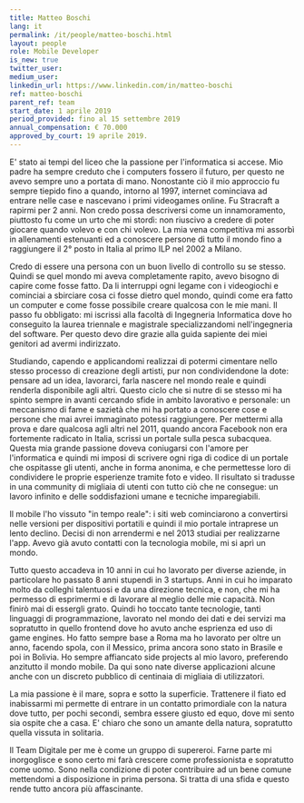 ```yaml
---
title: Matteo Boschi
lang: it
permalink: /it/people/matteo-boschi.html
layout: people
role: Mobile Developer
is_new: true
twitter_user:
medium_user:
linkedin_url: https://www.linkedin.com/in/matteo-boschi
ref: matteo-boschi
parent_ref: team
start_date: 1 aprile 2019
period_provided: fino al 15 settembre 2019
annual_compensation: € 70.000
approved_by_court: 19 aprile 2019.
---
```


E' stato ai tempi del liceo che la passione per l'informatica si accese. Mio padre ha sempre creduto che i computers fossero il futuro, per questo ne avevo sempre uno a portata di mano. Nonostante ciò il mio approccio fu sempre tiepido fino a quando, intorno al 1997, internet cominciava ad entrare nelle case e nascevano i primi videogames online. Fu Stracraft a rapirmi per 2 anni. Non credo possa descriversi come un innamoramento, piuttosto fu come un urto che mi stordì: non riuscivo a credere di poter giocare quando volevo e con chi volevo. La mia vena competitiva mi assorbì in allenamenti estenuanti ed a conoscere persone di tutto il mondo fino a raggiungere il 2° posto in Italia al primo ILP nel 2002 a Milano.

Credo di essere una persona con un buon livello di controllo su se stesso. Quindi se quel mondo mi aveva completamente rapito, avevo bisogno di capire come fosse fatto. Da li interruppi ogni legame con i videogiochi e cominciai a sbirciare cosa ci fosse dietro quel mondo, quindi come era fatto un computer e come fosse possibile creare qualcosa con le mie mani. Il passo fu obbligato: mi iscrissi alla facoltà di Ingegneria Informatica dove ho conseguito la laurea triennale e magistrale specializzandomi nell'ingegneria del software. Per questo devo dire grazie alla guida sapiente dei miei genitori ad avermi indirizzato.

Studiando, capendo e applicandomi realizzai di potermi cimentare nello stesso processo di creazione degli artisti, pur non condividendone la dote: pensare ad un idea, lavorarci, farla nascere nel mondo reale e quindi renderla disponibile agli altri. Questo ciclo che si nutre di se stesso mi ha spinto sempre in avanti cercando sfide in ambito lavorativo e personale: un meccanismo di fame e sazietà che mi ha portato a conoscere cose e persone che mai avrei immaginato potessi raggiungere. Per mettermi alla prova e dare qualcosa agli altri nel 2011, quando ancora Facebook non era fortemente radicato in Italia, scrissi un portale sulla pesca subacquea. Questa mia grande passione doveva coniugarsi con l'amore per l'informatica e quindi mi imposi di scrivere ogni riga di codice di un portale che ospitasse gli utenti, anche in forma anonima, e che permettesse loro di condividere le proprie esperienze tramite foto e video. Il risultato si tradusse in una community di migliaia di utenti con tutto ciò che ne consegue: un lavoro infinito e delle soddisfazioni umane e tecniche imparegiabili.

Il mobile l'ho vissuto "in tempo reale": i siti web cominciarono a convertirsi nelle versioni per dispositivi portatili e quindi il mio portale intraprese un lento declino. Decisi di non arrendermi e nel 2013 studiai per realizzarne l'app. Avevo già avuto contatti con la tecnologia mobile, mi si aprì un mondo.

Tutto questo accadeva in 10 anni in cui ho lavorato per diverse aziende, in particolare ho passato 8 anni stupendi in 3 startups. Anni in cui ho imparato molto da colleghi talentuosi e da una direzione tecnica, e non, che mi ha permesso di esprimermi e di lavorare al meglio delle mie capacità. Non finirò mai di essergli grato. Quindi ho toccato tante tecnologie, tanti linguaggi di programmazione, lavorato nel mondo dei dati e dei servizi ma sopratutto in quello frontend dove ho avuto anche esprienza ed uso di game engines. Ho fatto sempre base a Roma ma ho lavorato per oltre un anno, facendo spola, con il Messico, prima ancora sono stato in Brasile e poi in Bolivia. Ho sempre affiancato side projects al mio lavoro, preferendo anzitutto il mondo mobile. Da qui sono nate diverse applicazioni alcune anche con un discreto pubblico di centinaia di migliaia di utilizzatori.

La mia passione è il mare, sopra e sotto la superficie. Trattenere il fiato ed inabissarmi mi permette di entrare in un contatto primordiale con la natura dove tutto, per pochi secondi, sembra essere giusto ed equo, dove mi sento sia ospite che a casa. E' chiaro che sono un amante della natura, sopratutto quella vissuta in solitaria.

Il Team Digitale per me è come un gruppo di supereroi. Farne parte mi inorgoglisce e sono certo mi farà crescere come professionista e sopratutto come uomo. Sono nella condizione di poter contribuire ad un bene comune mettendomi a disposizione in prima persona. Si tratta di una sfida e questo rende tutto ancora più affascinante.
